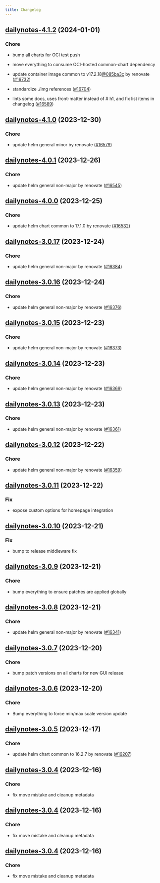 ```yaml
---
title: Changelog
---
```




## [dailynotes-4.1.2](https://github.com/truecharts/charts/compare/dailynotes-4.1.0...dailynotes-4.1.2) (2024-01-01)

### Chore



- bump all charts for OCI test push

- move everything to consume OCI-hosted common-chart dependency

- update container image common to v17.2.18[@085ba3c](https://github.com/085ba3c) by renovate ([#16732](https://github.com/truecharts/charts/issues/16732))

- standardize ./img references ([#16704](https://github.com/truecharts/charts/issues/16704))

- lints some docs, uses front-matter instead of # h1, and fix list items in changelog ([#16589](https://github.com/truecharts/charts/issues/16589))
## [dailynotes-4.1.0](https://github.com/truecharts/charts/compare/dailynotes-4.0.1...dailynotes-4.1.0) (2023-12-30)

### Chore

- update helm general minor by renovate ([#16579](https://github.com/truecharts/charts/issues/16579))

## [dailynotes-4.0.1](https://github.com/truecharts/charts/compare/dailynotes-4.0.0...dailynotes-4.0.1) (2023-12-26)

### Chore

- update helm general non-major by renovate ([#16545](https://github.com/truecharts/charts/issues/16545))

## [dailynotes-4.0.0](https://github.com/truecharts/charts/compare/dailynotes-3.0.17...dailynotes-4.0.0) (2023-12-25)

### Chore

- update helm chart common to 17.1.0 by renovate ([#16532](https://github.com/truecharts/charts/issues/16532))

## [dailynotes-3.0.17](https://github.com/truecharts/charts/compare/dailynotes-3.0.16...dailynotes-3.0.17) (2023-12-24)

### Chore

- update helm general non-major by renovate ([#16384](https://github.com/truecharts/charts/issues/16384))

## [dailynotes-3.0.16](https://github.com/truecharts/charts/compare/dailynotes-3.0.15...dailynotes-3.0.16) (2023-12-24)

### Chore

- update helm general non-major by renovate ([#16376](https://github.com/truecharts/charts/issues/16376))

## [dailynotes-3.0.15](https://github.com/truecharts/charts/compare/dailynotes-3.0.14...dailynotes-3.0.15) (2023-12-23)

### Chore

- update helm general non-major by renovate ([#16373](https://github.com/truecharts/charts/issues/16373))

## [dailynotes-3.0.14](https://github.com/truecharts/charts/compare/dailynotes-3.0.13...dailynotes-3.0.14) (2023-12-23)

### Chore

- update helm general non-major by renovate ([#16369](https://github.com/truecharts/charts/issues/16369))

## [dailynotes-3.0.13](https://github.com/truecharts/charts/compare/dailynotes-3.0.12...dailynotes-3.0.13) (2023-12-23)

### Chore

- update helm general non-major by renovate ([#16361](https://github.com/truecharts/charts/issues/16361))

## [dailynotes-3.0.12](https://github.com/truecharts/charts/compare/dailynotes-3.0.11...dailynotes-3.0.12) (2023-12-22)

### Chore

- update helm general non-major by renovate ([#16359](https://github.com/truecharts/charts/issues/16359))

## [dailynotes-3.0.11](https://github.com/truecharts/charts/compare/dailynotes-3.0.10...dailynotes-3.0.11) (2023-12-22)

### Fix

- expose custom options for homepage integration

## [dailynotes-3.0.10](https://github.com/truecharts/charts/compare/dailynotes-3.0.9...dailynotes-3.0.10) (2023-12-21)

### Fix

- bump to release middleware fix

## [dailynotes-3.0.9](https://github.com/truecharts/charts/compare/dailynotes-3.0.8...dailynotes-3.0.9) (2023-12-21)

### Chore

- bump everything to ensure patches are applied globally

## [dailynotes-3.0.8](https://github.com/truecharts/charts/compare/dailynotes-3.0.7...dailynotes-3.0.8) (2023-12-21)

### Chore

- update helm general non-major by renovate ([#16341](https://github.com/truecharts/charts/issues/16341))

## [dailynotes-3.0.7](https://github.com/truecharts/charts/compare/dailynotes-3.0.6...dailynotes-3.0.7) (2023-12-20)

### Chore

- bump patch versions on all charts for new GUI release

## [dailynotes-3.0.6](https://github.com/truecharts/charts/compare/dailynotes-3.0.5...dailynotes-3.0.6) (2023-12-20)

### Chore

- Bump everything to force min/max scale version update

## [dailynotes-3.0.5](https://github.com/truecharts/charts/compare/dailynotes-3.0.4...dailynotes-3.0.5) (2023-12-17)

### Chore

- update helm chart common to 16.2.7 by renovate ([#16207](https://github.com/truecharts/charts/issues/16207))

## [dailynotes-3.0.4](https://github.com/truecharts/charts/compare/dailynotes-2.0.12...dailynotes-3.0.4) (2023-12-16)

### Chore

- fix move mistake and cleanup metadata

## [dailynotes-3.0.4](https://github.com/truecharts/charts/compare/dailynotes-2.0.12...dailynotes-3.0.4) (2023-12-16)

### Chore

- fix move mistake and cleanup metadata

## [dailynotes-3.0.4](https://github.com/truecharts/charts/compare/dailynotes-2.0.12...dailynotes-3.0.4) (2023-12-16)

### Chore

- fix move mistake and cleanup metadata
